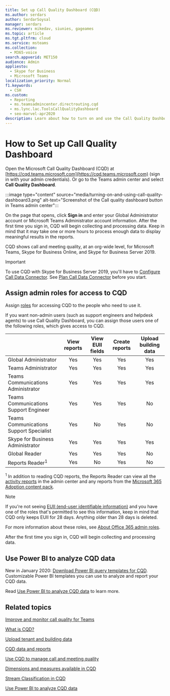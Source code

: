 ```yaml
---
title: Set up Call Quality Dashboard (CQD)
ms.author: serdars
author: SerdarSoysal
manager: serdars
ms.reviewer: mikedav, siunies, gageames
ms.topic: article
ms.tgt.pltfrm: cloud
ms.service: msteams
ms.collection: 
  - M365-voice
search.appverid: MET150
audience: Admin
appliesto: 
  - Skype for Business
  - Microsoft Teams
localization_priority: Normal
f1.keywords: 
  - CSH
ms.custom: 
  - Reporting
  - ms.teamsadmincenter.directrouting.cqd
  - ms.lync.lac.ToolsCallQualityDashboard
  - seo-marvel-apr2020
description: Learn about how to turn on and use the Call Quality Dashboard and get summary reports of quality of calls.
---
```

# How to Set up Call Quality Dashboard

Open the Microsoft Call Quality Dashboard (CQD) at [https://cqd.teams.microsoft.com](https://cqd.teams.microsoft.com) (sign in with your admin credentials). Or go to the Teams admin center and select **Call Quality Dashboard**. 

:::image type="content" source="media/turning-on-and-using-call-quality-dashboard3.png" alt-text="Screenshot of the Call quality dashboard button in Teams admin center":::

On the page that opens, click **Sign in** and enter your Global Administrator account or Microsoft Teams Administrator account information. After the first time you sign in, CQD will begin collecting and processing data. Keep in mind that it may take one or more hours to process enough data to display meaningful results in the reports.

CQD shows call and meeting quality, at an org-wide level, for Microsoft Teams, Skype for Business Online, and Skype for Business Server 2019. 

> [!IMPORTANT]
> To use CQD with Skype for Business Server 2019, you'll have to [Configure Call Data Connector](/skypeforbusiness/hybrid/configure-call-data-connector). See [Plan Call Data Connector](/skypeforbusiness/hybrid/plan-call-data-connector) before you start.


## Assign admin roles for access to CQD

Assign [roles](/microsoft-365/admin/add-users/about-admin-roles) for accessing CQD to the people who need to use it.

If you want non-admin users (such as support engineers and helpdesk agents) to use Call Quality Dashboard, you can assign those users one of the following roles, which gives access to CQD. 


|&nbsp;  |View reports  |View EUII fields  |Create reports  |Upload building data  |
|---------|:-------:|:-------:|:-------:|:-------:|
|Global Administrator     |Yes         |Yes         |Yes         |Yes         |
|Teams Administrator     |Yes         |Yes         |Yes         |Yes         |
|Teams Communications Administrator     |Yes         |Yes         |Yes         |Yes         |
|Teams Communications Support Engineer     |Yes         |Yes         |Yes         |No         |
|Teams Communications Support Specialist     |Yes         |No         |Yes         |No         |
|Skype for Business Administrator     |Yes         |Yes         |Yes         |Yes         |
|Global Reader |Yes         |Yes         |Yes         |No         |
|Reports Reader<sup>1</sup>     |Yes         |No         |Yes         |No         |

<sup>1</sup> In addition to reading CQD reports, the Reports Reader can view all the [activity reports](https://support.office.com/article/activity-reports-0d6dfb17-8582-4172-a9a9-aed798150263) in the admin center and any reports from the [Microsoft 365 Adoption content pack](https://support.office.com/article/Office-365-Adoption-content-pack-77ff780d-ab19-4553-adea-09cb65ad0f1f).

> [!NOTE]
> If you're not seeing [EUII (end-user identifiable information)](CQD-data-and-reports.md#euii-data) and you have one of the roles that's permitted to see this information, keep in mind that CQD only keeps EUII for 28 days. Anything older than 28 days is deleted.

For more information about these roles, see [About Office 365 admin roles](/office365/admin/add-users/about-admin-roles).


After the first time you sign in, CQD will begin collecting and processing data.




## Use Power BI to analyze CQD data

New in January 2020: [Download Power BI query templates for CQD](https://github.com/MicrosoftDocs/OfficeDocs-SkypeForBusiness/blob/live/Teams/downloads/CQD-Power-BI-query-templates.zip?raw=true). Customizable Power BI templates you can use to analyze and report your CQD data.

Read [Use Power BI to analyze CQD data](CQD-Power-BI-query-templates.md) to learn more.


## Related topics

[Improve and monitor call quality for Teams](monitor-call-quality-qos.md)

[What is CQD?](CQD-what-is-call-quality-dashboard.md)

[Upload tenant and building data](CQD-upload-tenant-building-data.md)

[CQD data and reports](CQD-data-and-reports.md)

[Use CQD to manage call and meeting quality](quality-of-experience-review-guide.md)

[Dimensions and measures available in CQD](dimensions-and-measures-available-in-call-quality-dashboard.md)

[Stream Classification in CQD](stream-classification-in-call-quality-dashboard.md)

[Use Power BI to analyze CQD data](CQD-Power-BI-query-templates.md)
